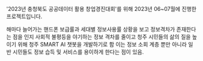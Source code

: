 '2023년 충청북도 공공데이터 활용 창업경진대회'를 위해 2023년 06~07월에 진행한 프로젝트입니다.

해마다 늘어가는 핸드폰 보급률과 세대별 정보사용률 상황을 보고 정보격차가 존재한다는 점을 인지
사회적 불평등을 야기하는 정보 격차를 줄이고 청주 시민들의 삶의 질을 높이기 위해 청주 SMART AI 챗봇을 개발하기로 함
이는 정보 소회 계층 뿐만 아니라 일반 시민들도 정보 습득 및 서비스를 용이하게 한다는 점이 있음.

